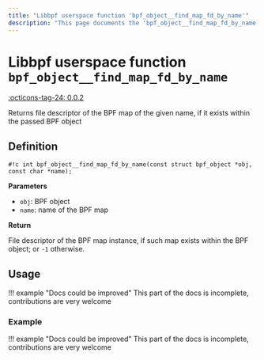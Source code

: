 ```yaml
---
title: "Libbpf userspace function 'bpf_object__find_map_fd_by_name'"
description: "This page documents the 'bpf_object__find_map_fd_by_name' libbpf userspace function, including its definition, usage, and examples."
---
```

# Libbpf userspace function `bpf_object__find_map_fd_by_name`

<!-- [LIBBPF_TAG] -->
[:octicons-tag-24: 0.0.2](https://github.com/libbpf/libbpf/releases/tag/v0.0.2)
<!-- [/LIBBPF_TAG] -->

Returns file descriptor of the BPF map of the given name, if it exists within the passed BPF object

## Definition

`#!c int bpf_object__find_map_fd_by_name(const struct bpf_object *obj, const char *name);`

**Parameters**

- `obj`: BPF object
- `name`: name of the BPF map

**Return**

File descriptor of the BPF map instance, if such map exists within the BPF object; or `-1` otherwise.

## Usage

!!! example "Docs could be improved"
    This part of the docs is incomplete, contributions are very welcome

### Example

!!! example "Docs could be improved"
    This part of the docs is incomplete, contributions are very welcome
